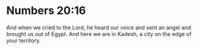 # Numbers 20:16

And when we cried to the Lord, he heard our voice and sent an angel and brought us out of Egypt. And here we are in Kadesh, a city on the edge of your territory.
